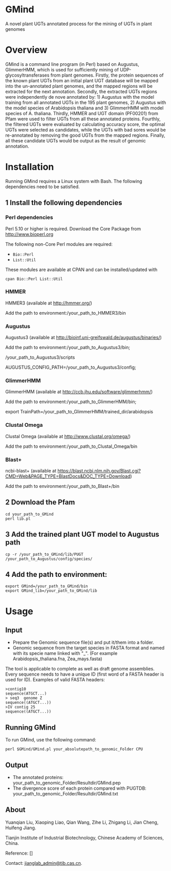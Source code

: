 # GMind
A novel plant UGTs annotated process for the mining of UGTs in plant genomes

# Overview

GMind is a command line program (in Perl) based on Augustus, GlimmerHMM, which is used for sufficiently mining of UDP-glycosyltransferases from plant genomes. Firstly, the protein sequences of the known plant UGTs from an initial plant UGT database will be mapped into the un-annotated plant genomes, and the mapped regions will be extracted for the next annotation. Secondly, the extracted UGTs regions were independently de nove annotated by: 1) Augustus with the model training from all annotated UGTs in the 195 plant genomes, 2) Augustus with the model species of Arabidopsis thaliana and 3) GlimmerHMM with model species of A. thaliana. Thirdly, HMMER and UGT domain (PF00201) from Pfam were used to filter UGTs from all these annotated proteins. Fourthly, the filtered UGTs were evaluated by calculating accuracy score, the optimal UGTs were selected as candidates, while the UGTs with bad sores would be re-annotated by removing the good UGTs from the mapped regions. Finally, all these candidate UGTs would be output as the result of genomic annotation. 


# Installation

Running GMind requires a Linux system with Bash. The following dependencies
need to be satisfied.

## 1 Install the following dependencies

### Perl dependencies

Perl 5.10 or higher is required. Download the Core Package from
http://www.bioperl.org

The following non-Core Perl modules are required:

* `Bio::Perl`
* `List::Util`

These modules are available at CPAN and can be installed/updated with

    cpan Bio::Perl List::Util

### HMMER

HMMER3 (available at http://hmmer.org/)

Add the path to environment:/your_path_to_HMMER3/bin

### Augustus

Augustus3 (available at http://bioinf.uni-greifswald.de/augustus/binaries/)

Add the path to environment:/your_path_to_Augustus3/bin;

/your_path_to_Augustus3/scripts

 AUGUSTUS_CONFIG_PATH=/your_path_to_Augustus3/config;
 

### GlimmerHMM

GlimmerHMM (available at http://ccb.jhu.edu/software/glimmerhmm/)

Add the path to environment:/your_path_to_GlimmerHMM/bin;

export TrainPath=/your_path_to_GlimmerHMM/trained_dir/arabidopsis

### Clustal Omega

Clustal Omega (available at http://www.clustal.org/omega/)

Add the path to environment:/your_path_to_Clustal_Omega/bin

### Blast+
ncbi-blast+ (available at https://blast.ncbi.nlm.nih.gov/Blast.cgi?CMD=Web&PAGE_TYPE=BlastDocs&DOC_TYPE=Download)

Add the path to environment:/your_path_to_Blast+/bin

## 2 Download the Pfam
    cd your_path_to_GMind
    perl lib.pl

## 3 Add the trained plant UGT model to Augustus path
    cp -r /your_path_to_GMind/lib/PUGT /your_path_to_Augustus/config/species/

## 4 Add the path to environment:
    export GMind=/your_path_to_GMind/bin
    export GMind_lib=/your_path_to_GMind/lib

# Usage

## Input

* Prepare the Genomic sequence file(s) and put it/them into a folder.
* Genomic sequence from the target species in FASTA format and named with its specie name linked with "_".
(For example Arabidopsis_thaliana.fna, Zea_mays.fasta)

The tool is applicable to complete as well as draft genome assemblies. Every sequence needs to have a unique ID 
(first word of a FASTA header is used for ID). Examples of valid FASTA headers:

    >contig10
    sequence(ATGCT...)
    > seq3  genome Z
    sequence((ATGCT...))
    >IV contig 25
    sequence((ATGCT...))

## Running GMind

To run GMind, use the following command:

    perl $GMind/GMind.pl your_absolutepath_to_genomic_Folder CPU


## Output
* The annotated proteins: your_path_to_genomic_Folder/Resultdir/GMind.pep
* The divergence score of each protein compared with PUGTDB: your_path_to_genomic_Folder/Resultdir/GMind.txt 

## About
Yuanqian Liu, Xiaoping Liao, Qian Wang, Zihe Li, Zhigang Li, Jian Cheng, Huifeng Jiang.

Tianjin Institute of Industrial Biotechnology, Chinese Academy of Sciences, China.

Reference: []

Contact: jianglab_admin@tib.cas.cn.
